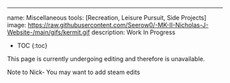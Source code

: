 ---
name: Miscellaneous
tools: [Recreation, Leisure Pursuit, Side Projects]
image: https://raw.githubusercontent.com/Seerow0/-MK-II-Nicholas-J-Website-/main/gifs/kermit.gif
description: Work In Progress

* TOC
{:toc}

This page is currently undergoing editing and therefore is unavailable.

Note to Nick- You may want to add steam edits
